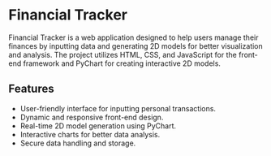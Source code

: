 # Financial Tracker

Financial Tracker is a web application designed to help users manage their finances by inputting data and generating 2D models for better visualization and analysis. The project utilizes HTML, CSS, and JavaScript for the front-end framework and PyChart for creating interactive 2D models.

## Features

- User-friendly interface for inputting personal transactions.
- Dynamic and responsive front-end design.
- Real-time 2D model generation using PyChart.
- Interactive charts for better data analysis.
- Secure data handling and storage.
